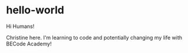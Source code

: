# hello-world

Hi Humans!

Christine here. I'm learning to code and potentially changing my life with BECode Academy!
